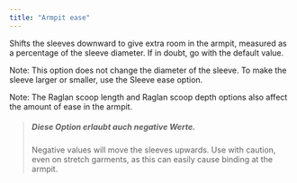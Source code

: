 ```yaml
---
title: "Armpit ease"
---
```


Shifts the sleeves downward to give extra room in the armpit, measured as a percentage of the sleeve diameter. If in doubt, go with the default value.

Note: This option does not change the diameter of the sleeve. To make the sleeve larger or smaller, use the Sleeve ease option.

Note: The Raglan scoop length and Raglan scoop depth options also affect the amount of ease in the armpit.

> ##### Diese Option erlaubt auch negative Werte.
> 
> Negative values will move the sleeves upwards. Use with caution, even on stretch garments, as this can easily cause binding at the armpit.
